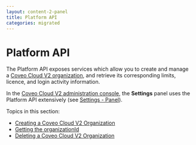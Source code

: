 ```yaml
---
layout: content-2-panel
title: Platform API
categories: migrated
---
```


# Platform API

The Platform API exposes services which allow you to create and manage a [Coveo Cloud V2 organization](Glossary_37585054.html#Glossary-CoveoCloudV2Organization), and retrieve its corresponding limits, licence, and login activity information.

In the [Coveo Cloud V2 administration console](Glossary_37585054.html#Glossary-CoveoCloudV2AdministrationConsole), the **Settings** panel uses the Platform API extensively (see [Settings - Panel](http://www.coveo.com/go?dest=cloudhelp&lcid=9&context=303)).

Topics in this section:

-   [Creating a Coveo Cloud V2 Organization](Creating_a_Coveo_Cloud_V2_Organization)
-   [Getting the organizationId](Getting_the_organizationId)
-   [Deleting a Coveo Cloud V2 Organization](Deleting_a_Coveo_Cloud_V2_Organization)

